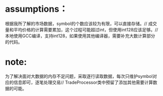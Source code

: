 # assumptions：
根据我所了解的市场数据，symbol的个数应该较为有限，可以直接存储。//
成交量和平均价格的计算需要累加，这个过程可能超过int，但使用int128应该足够。//
本地使用GCC编译，支持int128，如果使用其他编译器，需要补充大数计算部分的代码。
# note:
为了解决面对大数据的内存不足问题，采取逐行读取数据，每次只维护symbol对应的信息即可，逐笔处理交易//
TradeProcessor类中预留了添加其他需要计算数据的可能。

